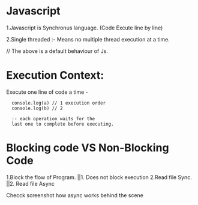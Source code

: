 # Javascript 

1.Javascript is Synchronus language.
(Code Excute line by line)

2.Single threaded :-
 Means no multiple thread execution at a time.

 // The above is a default behaviour of Js.

 # Execution Context:

 Execute one line of code a time -
 ```
   console.log(a) // 1 execution order
   console.log(b) // 2 

   :- each operation waits for the 
   last one to complete before executing.
   ```

 # Blocking code              VS     Non-Blocking Code 
 1.Block the flow of Program. ||1. Does not block execution
 2.Read file Sync.            ||2. Read file Async

Checck screenshot how async works behind the scene 